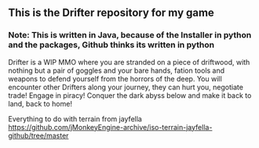 ## This is the Drifter repository for my game

### Note: This is written in Java, because of the Installer in python and the packages, Github thinks its written in python

Drifter is a WIP MMO where you are stranded on a piece of driftwood, with nothing but a pair of goggles and your bare hands, fation tools and weapons to defend yourself from the horrors of the deep.
You will encounter other Drifters along your journey, they can hurt you, negotiate trade!
Engage in piracy!
Conquer the dark abyss below and make it back to land, back to home!

Everything to do with terrain from jayfella <br>
https://github.com/jMonkeyEngine-archive/iso-terrain-jayfella-github/tree/master